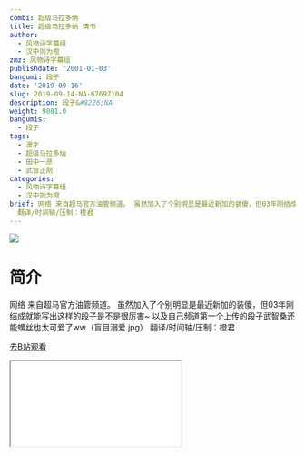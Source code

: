 ```yaml
---
combi: 超级马拉多纳
title: 超级马拉多纳 情书
author:
  - 风物诗字幕组
  - 汉中则为橙
zmz: 风物诗字幕组
publishdate: '2001-01-03'
bangumi: 段子
date: '2019-09-16'
slug: 2019-09-14-NA-67697104
description: 段子&#8226;NA
weight: 9081.0
bangumis:
  - 段子
tags:
  - 漫才
  - 超级马拉多纳
  - 田中一彦
  - 武智正刚
categories:
  - 风物诗字幕组
  - 汉中则为橙
brief: 网络 来自超马官方油管频道。 虽然加入了个别明显是最近新加的装傻，但03年刚结成就能写出这样的段子是不是很厉害~ 以及自己频道第一个上传的段子武智桑还能螺丝也太可爱了ww（盲目溺爱.jpg）
  翻译/时间轴/压制：橙君
---
```

![](https://raw.githubusercontent.com/tcgriffith/owaraisite/master/static/tmpimg/2f670079b785546de5d9f5f14c0f7efc9f7edae5.jpg.480.jpg)
# 简介  
网络
来自超马官方油管频道。
虽然加入了个别明显是最近新加的装傻，但03年刚结成就能写出这样的段子是不是很厉害~
以及自己频道第一个上传的段子武智桑还能螺丝也太可爱了ww（盲目溺爱.jpg）
翻译/时间轴/压制：橙君  

[去B站观看](https://www.bilibili.com/video/av67697104/)
<div class ="resp-container"><iframe class="testiframe" src="//player.bilibili.com/player.html?aid=67697104"", scrolling="no", allowfullscreen="true" > </iframe></div> 
